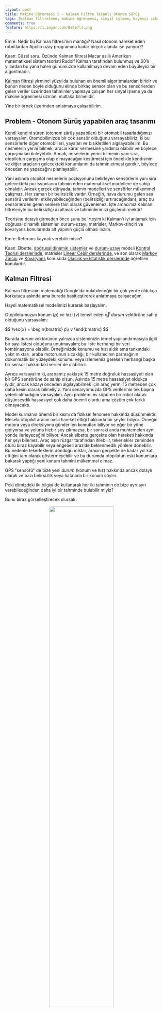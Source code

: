 ```yaml
---
layout: post
title: Makine Öğrenmesi 5 - Kalman Filtre Tabanlı Otonom Sürüş
tags: [kalman filtreleme, makine öğrenmesi, sinyal işleme, bayesçi çıkarım]
comments: true
feature: https://i.imgur.com/Ds6S7lJ.png
---
```


Emre: Nedir bu Kalman filtresi'nin mantığı? Nasıl otonom hareket eden robotlardan Apollo uzay programına kadar birçok alanda işe yarıyor?! 

Kaan: Güzel soru. Özünde Kalman filtresi Macar asıllı Amerikan matematiksel sistem teoristi Rudolf Kalman tarafından bulunmuş ve 60'lı yıllardan bu yana halen günümüzde kullanılmaya devam eden büyüleyici bir algoritmadır.

<a href="https://en.wikipedia.org/wiki/Kalman_filter#Underlying_dynamical_system_model">Kalman filtresi</a> yirminci yüzyılda bulunan en önemli algoritmalardan biridir ve bunun neden böyle olduğunu elinde birkaç sensör olan ve bu sensörlerden gelen veriler üzerinden tahminler yapmaya çalışan her sinyal işleme ya da makine öğrenmesi uzmanı mutlaka bilmelidir. 

Yine bir örnek üzerinden anlatmaya çalışabilirim.

## Problem - Otonom Sürüş yapabilen araç tasarımı

Kendi kendini süren (otonom sürüş yapabilen) bir otomobil tasarladığımızı varsayalım. Otomobilimizde bir çok sensör olduğunu varsayabiliriz, ki bu sensörlerle diğer otomobilleri, yayaları ve bisikletlileri algılayabilelim. Bu nesnelerin yerini bilmek, aracın karar vermesine yardımcı olabilir ve böylece çarpışmaları önleyebilir. Ancak, nesnelerin yerini bilmenin yanı sıra, otopilotun çarpışma olup olmayacağını kestirmesi için öncelikle kendisinin ve diğer araçların gelecekteki konumlarını da tahmin etmesi gerekir, böylece önceden ne yapacağını planlayabilir. 

Yani aslında otopilot nesnelerin pozisyonunu belirleyen sensörlerin yanı sıra gelecekteki pozisyonlarını tahmin eden matematiksel modellere de sahip olmalıdır. Ancak gerçek dünyada, tahmin modelleri ve sensörler mükemmel çalışmaz. Her zaman bir belirsizlik vardır. Örneğin, hava durumu gelen ses sensörü verilerini etkileyebileceğinden (belirsizliği artıracağından), araç bu sensörlerden gelen verilere tam olarak güvenemez. İşte amacımız Kalman filtreleriyle bu belirsizliği azaltmak ve tahminlerimizi güçlendirmektir!

Teorisine detaylı girmeden önce şunu belirteyim ki Kalman'ı iyi anlamak için doğrusal dinamik sistemler, durum-uzayı, matrisler, Markov-zinciri ve kovaryans konularında alt yapının güçlü olması lazım.   

Emre: Referans kaynak verebilir misin? 

Kaan: Elbette, <a href="https://en.wikipedia.org/wiki/Linear_dynamical_system">doğrusal dinamik sistemler</a> ve <a href="https://en.wikipedia.org/wiki/State-space_representation">durum-uzayı</a> modeli <a href="https://en.wikipedia.org/wiki/Control_theory">Kontrol Teorisi derslerinde</a>, matrisler <a href="https://math.mit.edu/~gs/linearalgebra/">Lineer Cebir derslerinde</a>, ve son olarak <a href="https://en.wikipedia.org/wiki/Markov_chain">Markov Zinciri</a> ve <a href="https://en.wikipedia.org/wiki/Covariance">Kovaryans</a> konusuda <a href="https://www.cs.ubc.ca/~murphyk/MLbook/"> Olasılık ve İstatistik derslerinde</a> öğretilen konulardır.  

## Kalman Filtresi

Kalman filtresinin matematiği Google'da bulabileceğin bir çok yerde oldukça korkutucu aslında ama burada basitleştirerek anlatmaya çalışacağım. 

Haydi matematiksel modelimizi kurarak başlayalım. 

Otopilotumuzun konum ($p$) ve hızı ($v$) temsil eden $\vec{x}$ *durum* vektörüne sahip olduğunu varsayalım:

<div>
$$
\vec{x} = \begin{bmatrix} 
p\\ 
v 
\end{bmatrix}
$$
</div>

Burada *durum* vektörünün yalnızca sisteminizin temel yapılandırmasıyla ilgili bir sayı listesi olduğunu unutmayalım; bu liste herhangi bir veri kombinasyonu olabilir. Örneğimizde konumu ve hızı aldık ama tankındaki yakıt miktarı, araba motorunun sıcaklığı, bir kullanıcının parmağının dokunmatik bir yüzeydeki konumu veya izlememiz gereken herhangi başka bir sensör hakkındaki veriler de olabilirdi.

Ayrıca varsayalım ki, arabamız yaklaşık 15 metre doğruluk hassasiyeti olan bir GPS sensörüne de sahip olsun.  Aslında 15 metre hassasiyet oldukça iyidir, ancak kazayı önceden algılayabilmek için araç yerini 15 metreden çok daha kesin olarak bilmeliyiz. Yani senaryomuzda GPS verilerinin tek başına yeterli olmadığını varsayalım. Aynı problemi ev süpüren bir robot olarak düşünseydik hassasiyet çok daha önemli olurdu ama çözüm çok farklı olmayacaktı.

Model kurmanın önemli bir kısmı da fiziksel fenomen hakkında düşünmektir. Mesela otopilot aracın nasıl hareket ettiği hakkında bir şeyler biliyor. Örneğin motora veya direksiyona gönderilen komutları biliyor ve eğer bir yöne gidiyorsa ve yoluna hiçbir şey çıkmazsa, bir sonraki anda muhtemelen aynı yönde ilerleyeceğini biliyor. Ancak elbette gerçekte olan hareketi hakkında her şeyi bilemez. Araç aşırı rüzgar tarafından itilebilir, tekerlekler zeminden ötürü biraz kayabilir veya engebeli arazide beklenmedik yönlere dönebilir. Bu nedenle tekerleklerin döndüğü miktar, aracın gerçekte ne kadar yol kat ettiğini tam olarak göstermeyebilir ve bu durumda otopilotun eski konumlara bakarak yaptığı yeni konum tahmini mükemmel olmaz.

GPS "sensörü" de bize yeni *durum* (konum ve hız) hakkında ancak dolaylı olarak ve bazı belirsizlik veya hatalarla bir konum söyler. 

Peki elimizdeki iki bilgiyi de kullanarak her iki tahminin de bize ayrı ayrı verebileceğinden daha iyi bir tahminde bulabilir miyiz? 

Bunu biraz görselleştirecek olursak.

<p align="center">
<img src="/images/kalman_fig0.png" width="65%" height="65%">
</p>

Dikkat et burada "gerçek" konumun ve hızın ne olduğunu bilmiyoruz. Bu nedenle $x_{t-1}$ *durumuna* ait konumu bile bir olasılık dağılımıyla (öncül dağılım) gösteriyoruz ve en yüksek olasılıkla aracın bu dağılımın beklenen değerinde ($\mu$) olduğunu düşünüyoruz. Figürde gösterdiğim $U$ bilgisi otopilotun bilgisi dahilinde motora giden hızlan/yavaşla komutlarını temsil eden kontrol değişken vektörü, kırmızı dağılım *durum* tahmin denklemleriyle elde ettiğimiz beklenen değeri $x_t$ olan tahmin dağılımı ve mavi dağılımda *ölçüm* (gözlem) tahmin denklemleriyle elde ettiğimiz beklenen değeri $z_t$ olan tahmin dağılımı olsun. Kalman filtresi, durum tahmin olasılık dağılımı ile ve ölçüm tahmin olasılık dağılımını çarparak yeni bir dağılım buluyor.  Bu dağılımın beklenen değeri $x_{est}$ aracın durumu ile ilgili yeni kestirimimiz oluyor ki bu kestirim aslında gerçekte yeni *durumunun* (konum + hız) ne olduğunu her iki tahminden de daha iyi bulur (yani varyansı durum tahmin dağılımı ve ölçüm tahmin dağılımın varyanslarından küçüktür ve beklenen değeri de optimal kestirimdir). 

Şimdi işin matematiğine biraz daha girelim. *Durum* vektörü tahmin denklemini şöyle kurabiliriz:

<div>
$$
\begin{equation} 
\begin{split} 
\color{red}{\mathbf{\hat{x}}_t} &= \mathbf{A} \mathbf{\hat{x}}_{t-1} + \mathbf{B} \color{red}{\vec{\mathbf{u}_t} + \varepsilon_{x}} 
\end{split}  
\end{equation}
$$
</div>

$\varepsilon_{x}$'in *durum* vektörü üzerinde bulunduğumuz tahmine ait belirsizliği modelleyen bir hata dağılımı olduğunu söyleyebiliriz ve Kalman filtresinde bu dağılım her zaman Gaussian varsayılır. Dikkat edersen tahminimiz aslında bir doğrusal denklem olarak kuruldu. $A$ ve $B$'de bu doğrusal dinamik denklemde *durum* vektörü $\hat{x}_{t-1}$ ve *kontrol* (dış etken) vektörü $\vec{u_t}$ ile çarpılan doğrusal sistem matrislerini temsil ediyor. 

Emre: Doğrusal sistemlerde bir dağılımın bir katsayı matrisiyle çarpılması ne anlama geliyor?


Kaan: Bunu görsel olarak göstersem daha iyi olur.

<p align="center">
<img src="/images/kalman_fig04.png" width="50%" height="50%">
</p>

Çarpılan matris orijinal dağılımdaki her noktayı alır ve yeni bir yere taşır, ki bu yeni yerler modelimiz doğruysa sistemin bir sonraki zaman adımında bulunacağı stokastik koşulları temsil eder. *Durum* derken burada sistemin fiziksel konumu ve fiziksel hızını kastediyoruz tabi çünkü *durum* vektörümüz bu iki parametreyi temsil ediyor. $A$ matrisi ile çarpımdan sonra varyans ve kovaryanslara aslında neler olduğundan birazdan bahsedeceğim. Ama şimdilik bu çarpımın yeni *durum* vektörünün kovaryans matrisini değiştirdiğini görmeni istedim.

Burada bir noktaya daha dikkat, dışarıdan herhangi bir şekilde kontrol edilmeyen sistemlerde kontrol vektörü ($\vec{u}$) ve kontrol matrisi $B$ gözardı edilir. 

Tahmini *durum* kestirimi aynı zamanda *öncül kestirim* diye de isimlendirilir çünkü ölçüm alınmadan önce hesaplanır.

Bir de ölçüm tahmin denklemine bakalım: 

<div>
$$
\begin{equation} 
\begin{split} 
\color{royalblue}{\mathbf{\hat{z}}_t} &= \mathbf{C} \color{red}{\mathbf{\hat{x}}_{t}} + \color{darkorange}{\varepsilon_{z}} 
\end{split}  
\end{equation}
$$
</div>

Burada $C$ yine doğrusal tahmin denkleminin katsayısı. Dikkat edersen ölçüm tahmininde girdi olarak *durum* vektör tahmini kullanılıyor ve denkleme ölçüm hatası olasılık dağılımı $\varepsilon_{z}$ 'yi ekliyoruz. Birazdan neden böyle yaptığımız netleşecek. Şimdilik bu hata dağılımının da Gaussian dağılım olduğunu söylemek yeterlidir.

Peki Kalman filtresi bu iki tahmini kullanarak güvenilir $x_{est}$ durum vektörü kestirimini (Kalman tahmini) nasıl yapıyor?

Bunu şöyle gösterebiliriz:

<div>
$$
\begin{equation} 
\begin{split} 
\color{yellowgreen}{\mathbf{x}_{est}} &= \color{red}{\mathbf{\hat{x}}_{t}} + \mathbf{K} (\color{royalblue}{\mathbf{z}_t} - \color{royalblue}{\mathbf{\hat{z}}_t}) 
\end{split}  
\end{equation}
$$
</div>

Evet, işin sırrı bu ifadede. Bu ifadeye *sonsal kestirim* denilir ve $K$ literatürde Kalman kazancı olarak geçen terimdir. Parantez içinde kalan $z_t - \hat{z}_t$ ise düzeltme terimi diye geçer. Peki tüm bunlar ne demek?

Bu denklem bize şunu söylüyor. Elimizde bir yeni *durum* vektörü tahmini $\hat{x}_t$ ve bir de sensörün göstereceği yeni konum tahmini (ölçüm tahmini) $\hat{z}_t$ var. 
Ölçüm tahminimiz ölçümden gelen gözlemle aynıysa o zaman parantez içindeki ifade sıfır olacaktır. Yani *durum* vektörü tahminimize güvenebiliriz. Farkın sıfırdan büyük olduğu zamanlardaysa, *durum* vektörü tahminimizin gözlemden gelen bir düzeltmeye ihtiyacı var demektir. Gözlemle gözleme ait ölçüm tahminimiz arasındaki fark bu düzeltmenin bir ölçüsü olacak. İşte bu farkın ne kadarını hesaba katacağımıza $K$ kalman kazancı karar verir. Kalman kazancı ortaya yeni çıkan bilginin bir ölçüsüdür. Eğer bu farkın ifade ettiği bilgi çoksa o zaman kazanç yüksek olacaktır. Yani ağırlığı artacaktır, aksi durumda küçük olacaktır. 

Kalman burada güzel bir şey yapıyor aslında; kim belirsizliği yüksek bir tahmini başka bir kestirimde yüksek ağırlıkla kullanmak ister ki?

## Doğrusal dinamik sistem modeli

Bu noktada yukarıda ortaya attığımız tahmin denklemlerindeki doğrusal dinamik sistem katsayılarını ($A,B,C$) hesaplama vakti geldi. Artık doğrusal dinamik sistemimizi modellemek için otonom sürüş yapan aracımızın hareket denklemlerini açıkça yazabiliriz. 

Hatırlarsan *durum* vektörümüzü şöyle tanımlamıştık:

<div>
$$
\vec{x} = \begin{bmatrix} 
p\\ 
v 
\end{bmatrix}
$$
</div>

Bu modeli kullanarak ve GPS'in sadece konum bilgisi $p$'yi raporladığını varsayarak $A,B$ ve $C$'yi hesaplayabiliriz ve bunun için de fiziğin konum ve hız için geçerli genel haraket denklemlerinden yararlanabiliriz. Neydi bizim meşhur sabit ivmeli haraketin hareket denklemleri: 

<div>
$$
\begin{split} 
\color{deeppink}{p_t} &= \color{royalblue}{p_{t-1}} + {t} &\color{royalblue}{v_{t-1}} + &\frac{1}{2} \color{darkorange}{a}_t {t}^2 \\ 
\color{deeppink}{v_t} &= &\color{royalblue}{v_{t-1}} + & \color{darkorange}{a}_t {t} 
\end{split}
$$
</div>

Bunu matris formunda şöyle yazabiliriz:

<div>
$$
\begin{align} 
\color{deeppink}{\mathbf{\hat{x}}_t} &= \begin{bmatrix} 
1 & t \\ 
0 & 1 
\end{bmatrix} \begin{bmatrix} 
p_{t-1}\\ 
v_{t-1} 
\end{bmatrix} +  \begin{bmatrix} 
t^2/2\\ 
t 
\end{bmatrix} a_t + \color{darkorange}{\varepsilon_{t}} 
\end{align}
$$
</div>

Ölçüm tahminimizi de şöyle modellemiştik:

<div>
$$
\begin{equation} 
\begin{split} 
\color{royalblue}{\mathbf{\hat{z}}_t} &= \mathbf{C} \color{red}{\mathbf{\hat{x}}_{t}} + \color{darkorange}{\varepsilon_{z}} 
\end{split}  
\end{equation}
$$
</div>

GPS sensörünün bize sadece konum bilgisi $p$'yi verdiğini varsaydığımıza göre; 

<div>
$$
\begin{align} 
\color{royalblue}{\mathbf{\hat{z}}_t} &= \begin{bmatrix} 
1 & 0 
\end{bmatrix} \begin{bmatrix} 
p_{t}\\ 
v_{t} 
\end{bmatrix} + \color{darkorange}{\varepsilon_{z}} 
\end{align}
$$
</div>

O zaman $A$, $B$ ve $C$'yi biliyoruz artık:

<div>
$$
\begin{align} 
A &= \begin{bmatrix} 
1 & t \\ 
0 & 1 
\end{bmatrix}\\
B &= \begin{bmatrix} 
t^2/2 \\
t \end{bmatrix} \\
C &= \begin{bmatrix} 
1 & 0
\end{bmatrix}

\end{align}
$$
</div>

## Kalman Filtre Algoritması

Kalman filtresi özyinelemeli olarak iki adımı tekrar eder; *tahmin* ve ölçümden gelen bilgiyle *güncelleme*. Elimizdeki bilgilerle bir tahmin yapılır ve ardından ölçmeden gelen bilgiyle bir düzeltme güncellemesi. Ardından ortaya çıkan sonsal dağılım bir sonraki adımda öncül dağılım olarak kullanılır. Böylece öncül inançlarımız da güncellenmiş olur. 

Buraya Bayesçi felsefeyle ilgili küçük bir not düşeyim; demek ki ön yargılı olmak değil, yeni bilgi geldiğinde bu yargıyı değiştirebilmek büyük kazanç sağlıyormuş!

## Tahmin

İşe varyans ve kovaryansın hesaplanmasıyla başlayabiliriz. 

Öncelikle *durum* vektörü ve ölçüm tahminlerimizde kullandığımız dağılımların varyanslarını yazalım:

<div>
$$
\begin{equation}  
\begin{aligned}  
\color{darkorange}{\varepsilon_{x}}  = \mathbf{E}_x &= 
\begin{bmatrix} 
\Sigma_{pp} & \Sigma_{pv} \\ 
\Sigma_{vp} & \Sigma_{vv} \\ 
\end{bmatrix} \\
\color{darkorange}{\varepsilon_{z}}  = \mathbf{E}_z &= \sigma_{z}^2
\end{aligned} 
\end{equation}
$$
</div>

*Durum* vektöründe birden fazla rassal değişken olduğu için $E_x$ aslında kovaryans, diğer yandan, ölçüm vektöründe sadece bir rassal değişken olduğu için $E_z$ de aslında bu değişkene ait varyansı temsil edecektir.

Bu bilgiyi kullanarak *durum* vektörü tahmini için elde edeceğimiz kovaryansı şöyle ifade edebiliriz:

<div>
$$
\begin{equation} 
\begin{split} 
\color{red}{\mathbf{\hat{\Sigma}_{t}}} = \mathbf{A} \mathbf{\Sigma_{t-1}} \mathbf{A}^T + \color{darkorange}{\mathbf{E}_x} 
\end{split} 
\end{equation} 
$$
</div>

### Çıkarım
Bu ifadenin çıkarımı o kadar da zor değil. $x$'in kovaryansını şöyle ifade edersek:

<div>
$$
Cov(x) = \Sigma
$$
</div>

ve tahmin denkleminde $A\hat{x}_{t-1}$ olduğunu bildiğimize göre, kovaryansın rassal değişkenin bir sabitle çarpımdan sonraki halini şöyle ifade edebiliriz:

<div>
$$
\begin{equation} 
\begin{split} 
Cov(\color{firebrick}{\mathbf{A}}x) &= \color{firebrick}{\mathbf{A}} \Sigma \color{firebrick}{\mathbf{A}}^T 
\end{split}  
\end{equation}
$$
</div>

Emre: Peki $B$ ve $u$'ya ne oldu?

Kaan: $u$ rassal bir değişken değil, ne olduğunu biliyoruz. O yüzden onun varyansından bahsedilemez. Bir sabitin varyansı gibi varyansını sıfır alıp ihmal ediyoruz.  

Bu aslında klasik olasılık teorisinden bildiğimiz bir çıkarım.

Herneyse, özetle bu ifadede yaptığımız şudur; öncül kovaryansı, $\mathbf{\Sigma_{t-1}}$, hesaplayıp üzerine *durum* vektörümüzün beklenen varyansını ekliyoruz. Bu da bizim tahmini kovaryansımız oluyor.

Şu noktada artık elimizde <span style="color:red">*tahmin denklemleri*</span> var ve bu denklemlerin $A$ ve $B$ katsayılarını varsaydığımız doğrusal dinamik sistemden hesaplayabiliyoruz.

<div>
$$
\begin{equation} 
\begin{split} 
\color{red}{\mathbf{\hat{x}}_t} &= \mathbf{A} \mathbf{\hat{x}}_{t-1} + \mathbf{B} \color{red}{\vec{\mathbf{u}_t} + \varepsilon_{x}} 
\end{split}  
\end{equation}
$$
</div>

<div>
$$
\begin{equation} 
\begin{split} 
\color{red}{\mathbf{\hat{\Sigma}_{t}}} = \mathbf{A} \mathbf{\Sigma_{t-1}} \mathbf{A}^T + \color{darkorange}{\mathbf{E}_x} 
\end{split} 
\end{equation} 
$$
</div>

## Ölçümün ardından düzeltme (güncelleme)

Kalman filtresi sensörlerimizin mükemmel olmamasını da hesaba katar. Ölçümden gelen hatanın varyansı Kalman kazancı hesabına girerek oradan da son yaptığımız tahminde bir rol oynar.

Şimdi yapmamız gereken durum vektörü ve ölçüm vektörü tahminlerinin varyansını kullanarak Kalman kazancını yani $K$'yı hesaplamak. 

Peki Kalman kazancı nasıl hesaplanır?

İşte bu biraz daha karmaşık bir iş. Genel fikir olarak hatırlamamız gereken şey şudur; ölçüm hatasının varyansı (yani belirsizlik) ne kadar yüksekse, Kalman kazancının o kadar küçük olması gerekiyor ki ölçüm tahminimizle gerçek gözlem arasındaki fark *durum* vektörü kestirimimizi çok yüksek ağırlıkla etkilemesin. 

Bu durumda ispatına girmeden Kalman kazancını şöyle ifade edebiliriz:

<div>
$$
\begin{equation} 
\color{red}{\mathbf{K}_t} = \color{red}{\mathbf{\hat{\Sigma}_t} \color{black}{\mathbf{C}^T} (\color{black}{\mathbf{C}} \color{red}{\mathbf{\hat{\Sigma}_t}} \color{black}{\mathbf{C}^T}} + \color{darkorange}{\mathbf{E}_z})^{-1} 
\end{equation}
$$
</div>

Bu ifade gözünü korkutmasın. Bir takım matrisleri çarpıyoruz ama aslında olan şey şudur; ölçüm hatası varyansının da içinde bulunduğu matris çarpımlarının tersini kovaryans tahminiyle çarpıyoruz. Tersini aldığımız için, ölçümdeki varyans büyüdükçe bu çarpımın değeri küçülecektir. Sonuç olarak ölçümdeki varyans ne kadar büyükse ölçümümüz o kadar az bilgi taşır. Kalman kazancı da bu bilginin son kestirim denklemine aktarılmasını sağlar. Bu ifadenin elle çıkarımını kendi kendine yapmanı tavsiye ederim. 

Öyleyse Kalman filtresinin bir sonraki adımı olan güncelleme basamağında <span style="color:red">*güncelleme denklemlerini*</span> kullanarak elde edeceğimiz son *durum* kestirimi $x_{est}$ ve bu kestirimin kovaryansı da şöyle olacaktır;

<div>
$$
\begin{equation} 
\begin{split} 
\color{yellowgreen}{\mathbf{\hat{x}}_{est}} &= \color{red}{\mathbf{\hat{x}}_t} & + & \color{red}{\mathbf{K}_t} ( \color{royalblue}{\mathbf{z}_t} – \color{black}{\mathbf{C} \mathbf{\hat{x}}_t} ) 
\end{split} 
\end{equation}
$$
</div>

<div>
$$
\begin{equation} 
\begin{split} 
\color{yellowgreen}{\mathbf{\Sigma_{est}}} = (I - \color{red}{\mathbf{K}_t} \color{black}{\mathbf{C})} \color{red}{\hat{\Sigma_{t}}} 
\end{split} 
\end{equation} 
$$
</div>

Unutma aslında $\color{black}{\mathbf{C} \mathbf{\hat{x}}_t} = \hat{z}_t$'dir. Dikkat et Kalman kazancının büyüklüğü burada devreye giriyor. $K$ burada ölçümden gelen bilginin ağırlıklandırılarak hesaba katılmasını sağlıyor. 

İkinci denklemde de tahmin kovaryansını yine bir takım matrislerle çarpıyoruz. Eğer Kalman kazancından gelen bilgi sıfırsa, o zaman tahmin kovaryansı efektif olarak $I$ birim matrisiyle çarpılıyor. Böyle bir durumda tahminin kovaryansı öncül kovaryansa eşit olmuş oluyor. Yani yeni bir bilgi kazanmamış oluyoruz. Böylece Bayesçi bakış açısından öncül inancımızı güncellememize de gerek yok demektir. 

Bir kez daha hatırlatayım. Elde ettiğimiz *durum* vektörü tahmini ve kovaryans tahmini bir sonraki adımda öncül bilgi olarak kullanılacak. Yani burada yine Bayesçi yaklaşımı kullanıyoruz. Elde ettiğimiz sonsal dağılım bir sonraki adımda öncül dağılım olarak kullanılıyor. Filtre yinelemeli olarak çalışmaya devam ediyor ve böylece yeni bilgi geldikçe kestirimlerimizin hata varyansı minimuma iniyor. 

## Kalman Filtresi Bilgi Akışı ve Bayesçi Yaklaşım

Diğer yandan şunu da söylemeden geçmeyeyim ki Kalman filtresi en basit dinamik Bayes ağlarından biridir. Durumların gerçek değerlerini gelen ölçümler ve matematik modelimizi kullanarak özyinelemeli olarak hesaplayıp durur. Böylece özyinelemeli Bayesçi kestirimimiz de sonsal dağılımı aynı şekilde tahmin edip durur. Özyinelemeli Bayesçi kestirimde gerçek durum gözlemlenemeyen bir Markov süreci olarak kabul edilir. Yani ölçümler saklı Markov modelimizin gözlemlenebilen durumları gibi düşünülür ancak bu kez Saklı Markov Model'inin aksine ayrık zaman değil sürekli zaman denklemleri ile çalışılır. Daha öncede söylediğim gibi gerçek durum $t$ anında olasılıksal olarak sadece kendinden bir önceki ($t-1$ anındaki) duruma koşulludur ve daha önceki durumlardan bağımsızdır. Bunu matematiksel olarak şöyle ifade ederiz:

<div>
$$
p(x_t|x_{0},...,x_{N-1} ) = p(x_t|x_{t-1})
$$
</div>

ve Markov zincirini de şöyle görselleştiririz:

<p align="center">
<img src="/images/markovChain.png" width="40%" height="40%">
</p>

Bu özyinelemeli çalışmayı bilgi akışı biçiminde de görselleştirebiliriz:

<p align="center">
<img src="/images/kalman_fig01.png" width="85%" height="85%">
</p>

Kalman filtresini Bayesçi stokastik bakış açısından ele alıp olasılık teorisi bakımından neler olduğuna biraz daha detaylı gireceğim. Ama şimdilik kafa karıştırmamak için bu kadar yeterli diyerek yukarıda konuştuklarımız kodlayalım bakalım neler göreceğiz. 

## Algoritmayı Kodlama

```python
import numpy as np
import matplotlib.pyplot as plt
from math import *


# gaussian cizdiren yardimci fonksiyon tanimi
def gaussianpdf(ortalama, varyans, x):
    katsayi = 1.0 / sqrt(2.0 * pi *varyans)
    ustel = exp(-0.5 * (x-ortalama) ** 2 / varyans)
    return katsayi * ustel

# meta degiskenleri ilklendirelim
T = 15 # toplam surus suresi
dt = .1 # ornekleme periyodu

# Bayesci olmayan konum kestirimini hareketli-ortalama ile hesapladigimizi varsayalim
# asagidaki fonksiyon 5 uzunlugunda bir `window` kullanarak girdi olarak gelen sinyalin hareketli ortalamasini alir
har_ort_uzunluk = 5
def smooth(x,window_len=har_ort_uzunluk):
    s=np.r_[x[window_len-1:0:-1],x,x[-2:-window_len-1:-1]]
    w=np.ones(window_len,'d')
    y=np.convolve(w/w.sum(),s,mode='valid')
    return y

# katsayi matrislerini tanimlayalim (dogrusal dinamik sistem katsayi matrisleri)
A = np.array([[1, dt], [0, 1]])  # durum gecis matrisi - aracin beklenen konum ve hizlarini temsilen
B = np.array([dt**2/2, dt]).reshape(2,1) # giris kontrol matrisi - giriste kontrollu olarak verilen ivmenin beklenen etkisini temsilen
C = np.array([1, 0]).reshape(1, 2) # gozlem matrisi - tahmin edilen durum elimizdeyken beklenen gozlemleri (olabilirlik) temsilen

# ana degiskenleri tanimlayalim
u=1.5 # ivmenin buyuklugu
OP_x=np.array([0,0]).reshape(2,1) # konum ve hizi temsil eden durum vektoru ilklendirme
OP_x_kest = OP_x # aracin ilklendirme esnasindaki durum kestirimi
OP_ivme_gurultu_buyuklugu = 0.05; # surec gurultusu - ivmenin standart deviasyonu - [m/s^2]
gozlem_gurultu_buyuklugu = 15;  # olcum gurultusu - otopilotun sensor olcum hatalari - [m]
Ez = gozlem_gurultu_buyuklugu**2; # olcum hatasini kovaryans matrisine cevirelim
Ex = np.dot(OP_ivme_gurultu_buyuklugu**2,np.array([[dt**4/4, dt**3/2], [dt**3/2, dt**2]])) # surec gurultusunu kovaryans matrisine cevirelim 
P = Ex; # ilk arac konum varyansinin kestirimi (kovaryans matrisi)

# sonuc degiskenlerini ilklendirelim
OP_konum = [] # aracin gercek konum vektoru
OP_hiz = [] # aracin gercek hiz vektoru
OP_konum_gozlem = [] # otopilotun gozlemledigi konum vektoru

# dt adimlariyla 0 dan T ye kadar simulasyonu calistiralim
for  t in np.arange(0, T, dt):

  # her bir adim icin aracin gercek durumunu hesaplayalim
  OP_ivme_gurultusu = np.array([[OP_ivme_gurultu_buyuklugu * i for i in np.array([(dt*2/2)*np.random.randn() , dt*np.random.randn()]).reshape(2,1)]]).reshape(2,1)
  OP_x = np.dot(A, OP_x)  + np.dot(B, u) +  OP_ivme_gurultusu

  # otopilotun gozlemledigi (olctugu) gurultulu konum vektorunu olusturalim
  gozlem_gurultusu = gozlem_gurultu_buyuklugu * np.random.randn()
  OP_z = np.dot(C, OP_x) + gozlem_gurultusu

  # konum, hiz ve gozlemleri cizdirmek icin vektor seklinde saklayalim 
  OP_konum.append(float(OP_x[0]))
  OP_hiz.append(float(OP_x[1]))
  OP_konum_gozlem.append(float(OP_z[0]))

# aracin gercek ve otopilot tarafindan gozlemlenen konumlarini cizdirelim
plt.plot(np.arange(0, T, dt), OP_konum, color='red', label='gercek konum')
plt.plot(np.arange(0, T, dt), OP_konum_gozlem, color='black', label='gozlenen konum')

# Kalman filtresi yerine klasik istatistik uygulayip Hareketli-Ortalama alan otopilotun tahmin ettigi konum
plt.plot(np.arange(0, T, dt), smooth(np.array(OP_konum_gozlem)[:-(har_ort_uzunluk-1)]), color='green', label='Klasik istatistik tahmini')
plt.ylabel('Konum [m]')
plt.xlabel('Zaman [s]')

plt.legend()
plt.show()

# Kalman Filtresi

# kestirim degiskenlerini ilklendirelim
OP_konum_kest = [] #otopilot pozisyon kestirimi
OP_hiz_kest = [] # otopilot hiz kestirimi
OP_x=np.array([0,0]).reshape(2,1) # otopilot durum vektorunu yeniden ilklendir
P_kest = P
P_buyukluk_kest = []
durum_tahmin = []
varyans_tahmin = []

for z in OP_konum_gozlem:
  
  # tahmin adimi

  # yeni durum tahminimizi hesaplayalim
  OP_x_kest = np.dot(A, OP_x_kest)  + np.dot(B, u)
  durum_tahmin.append(OP_x_kest[0])

  # yeni kovaryansi tahminini hesaplayalim
  P = np.dot(np.dot(A,P), A.T) + Ex
  varyans_tahmin.append(P)

  # guncelleme adimi
  
  # Kalman kazancini hesaplayalim
  K = np.dot(np.dot(P, C.T), np.linalg.inv(Ez + np.dot(C, np.dot(P, C.T))))

  # durum kestirimini guncelleyelim
  z_tahmin= z - np.dot(C, OP_x_kest)
  OP_x_kest = OP_x_kest + np.dot(K, z_tahmin)

  # kovaryans kestirimini guncelleyelim
  I = np.eye(A.shape[1])
  P = np.dot(np.dot(I - np.dot(K, C), P), (I - np.dot(K, C)).T) + np.dot(np.dot(K, Ez), K.T)

  #  otopilotun konum, hiz ve kovaryans tahminlerini vektorel olarak saklayalim 
  OP_konum_kest.append(np.dot(C, OP_x_kest)[0])
  OP_hiz_kest.append(OP_x_kest[1])
  P_buyukluk_kest.append(P[0])
 
plt.plot(np.arange(0, T, dt), OP_konum, color='red', label='gercek konum')
plt.plot(np.arange(0, T, dt), OP_konum_gozlem, color='black', label='gozlenen konum')
plt.plot(np.arange(0, T, dt), OP_konum_kest, color='blue', label='Bayesci Kalman tahmini')
plt.ylabel('Konum [m]')
plt.xlabel('Zaman [s]')
plt.legend()
plt.show()

# konumun mumkun olan araligini tanimlayalim
x_axis = np.arange(OP_x_kest[0]-gozlem_gurultu_buyuklugu*1.5, OP_x_kest[0]+gozlem_gurultu_buyuklugu*1.5, dt) 

# Kalman durum tahmin dagilimini bul
mu1 = OP_x_kest[0]
sigma1 = P[0][0]

print("Ortalama karesel hata: ", sigma1)

# durum tahmin dagilimini hesaplayalim
g1 = []
for x in x_axis:
    g1.append(gaussianpdf(mu1, sigma1, x))

# durum tahmin dagilimini cizdir
y=np.dot(g1,1/np.max(g1))
plt.plot(x_axis, y, label='sonsal tahmin dağılımı')
print(np.mean(x_axis))
print(OP_konum[-1])

# gozlemi dagilimini bul
mu2 = OP_konum_gozlem[-1]
sigma2 = gozlem_gurultu_buyuklugu

# gozlem dagilimini hesaplayalim
g2 = []
for x in x_axis:
    g2.append(gaussianpdf(mu2, sigma2, x))

# gozlem dagilimini cizdir
y=np.dot(g2,1/np.max(g2))
plt.plot(x_axis, y, label='gözlem dağılımı')

# gercek pozisyonu cizdir
plt.axvline(OP_konum[-1], 0.05, 0.95, color='red', label='gercek konum')
plt.legend(loc='upper left')
plt.xlabel('Konum [m]')
plt.ylabel('Olasılık Yoğunluk Fonksiyonu')
plt.show()
```
Kalman filtresinin yukarıdaki simülasyonunu çalıştırırsak şöyle bir çıktı elde ederiz:

<p align="center">
<img src="/images/kalman_fig02.png" width="75%" height="75%">
</p>

Örnekte sadece Kalman filtresi değil, bir de Kalman yerine klasik istatistik yöntemlerinden birini ele aldık. Birçok klasik istatistik yöntemi uygulanabilir ama karşılaştırmak için literatürde sıkça kullanılan hareketli ortalama (moving average) filtresini kullandık. 

Son olarak Kalman filtresinin yaptığı son tahminin dağılımına bakalım. Gördüğün üzere gözlem dağılımının (GPS'ten gelen veriler) ortalaması gerçek konuma uzak olmasına rağmen, tahmini durumun konum dağılımının ortalaması gerçek konuma çok yakın çıkmış (tahminlerimizin ortalama karesel hatası yukarıdaki simülasyon parametreleri ile 0.274 metre!).  

<p align="center">
<img src="/images/kalman_fig03.png" width="75%" height="75%">
</p>

## ileri Seviye Konular ve Gerçek Hayat

Yukarıda Kalman kazancından bahsettim ve direk tanımlayan ifadeyi verdim ama nasıl çıkarıldığını söylemedim. Kalman kazancının nasıl çıkarıldığını merak ettiysen şöyle bir ipucu verebilirim: Durum tahmininin hata kovaryansını matris formunda yazarsan ve bu matrisin izinin (trace), $Tr[\color{red}{\mathbf{\hat{\Sigma}_{t\|t}}}]$, Kalman kazancına göre türevini alarak türevi minimize etmeye çalışırsan, buradan $\color{red}{K_t}$'yi çekerek çıkarımını yapabilirsin. Unutma kovaryans matrisinin izi, yani diyagoneldeki elemanları bize ortalama karesel hatayı (<a href="https://tr.qwe.wiki/wiki/Mean_squared_error">mean squared error- MSE</a>) veriyordu ve biz de bu hatayı minimize etmeye çalışıyoruz. İlle çıkarımın nasıl yapıldığına başka bir kaynaktan bakmak istersen MIT'de yayınlanan <a href="http://web.mit.edu/kirtley/kirtley/binlustuff/literature/control/Kalman%20filter.pdf">Kalman filtresini</a> anlatan bu kaynakta bulabilirsin.  

Bir başka teorik bakış açısından, Kalman filtresinin ana varsayımı alttaki sistemin doğrusal dinamik bir sistem olduğudur ve Kalman filtresi hata ve ölçüm rassal değişkenleri Gaussian dağılıma (sıklıkla çok değişkenli Gaussian dağılımı) sahip olduğunda teorik olarak optimal filtredir. Sistemin öncülü olan Gaussian dağılımı tahmin yaparken kullandığımız doğrusal dönüşümlerden sonra da yine Gaussian kalmaya devam eder. Bu nedenle Kalman filtresi yakınsar. Ancak aklına şöyle bir soru gelebilir: Peki üzerinde çalıştığımız dinamik sistem doğrusal değilse ne olacak?  

O zaman doğrusal dönüşüm yerine doğrusal olmayan fonksiyonlar kullanmamız gerekecek. Doğrusal olmayan dönüşümler öncül olarak varsaydığımız Gaussian dağılımını bilmediğimiz bir dağılıma dönüştürebilir. Böyle durumların etrafından dolaşmak için "genişletilmiş Kalman filtreleri" geliştirilmiştir. Genişletilmiş Kalman'da doğrusal olmayan fonksiyonumuz halihazırdaki durum tahmin kestiriminin beklenen değeri civarında doğrusallaştırılır. 

<p align="center">
<img src="/images/kalman_fig05.png" width="50%" height="50%">
</p>

Bu figür <a href="https://www.mathworks.com/help/fusion/ug/extended-kalman-filters.html">Mathworks</a>'ten alınmıştır.


Doğrusal olmanan dinamik sistem artık aşağıdaki şekilde modellenir:

<div>
$$
\hat{x}_{t} = f(\hat{x}_{t-1}, u_t) + \varepsilon_{x} \\
z_t = g(\hat{x}_{t}) + \varepsilon_{z}
$$
</div>

Bu sistemin doğrusallaştırılabilmesi için aşağıdaki Jakobyan matrislerinin hesaplanması gerekir.

<div>
$$
F = \left[ \frac{\partial f}{\partial x} \right ] _{\hat{x}_{t-1}, u_t}, G = \left[ \frac{\partial f}{\partial x} \right ] _{\hat{x}_{t-1}}
$$
</div>

Burada artık şunu söylemem lazım ki, gerçek hayatta bu Jakobyenlerdeki kısmi türevleri analitik olarak bulup hesaplamak zordur ve her zaman mümkün olmayabilir. Numerik olarak hesaplamak da yine işlemsel olarak karmaşıktır. Bir diğer yandan genişletilmiş Kalman filtresi sadece türevi alınabilen modellerde çalışır ve sistem yüksek derecede doğrusal olmayan bir modele sahipse artık optimal olmaktan da çıkar.

Kalman filtresiyle çözmenin artık makul ya da mümkün olmadığı durumlarda yardımımıza 1940'lı yılların nükleer fizik çalışmalarından mühendislik dünyasına yavaşça sızıp gelen yeni ve meşhur başka bir algoritma koşar; <a href="https://en.wikipedia.org/wiki/Monte_Carlo_method">Monte Carlo yakınsaması</a>. 90'lı yıllardan günümüze kadar doğrusal-, parametrik- ve Gaussian- olmayan dinamik sistemlerin modellenmesinde başarıyla kullanılmaktadır. Monte Carlo filtreleme de yine bu yüzyıl içinde bulunmuş en önemli algoritmalardan biridir! İlerleyen yazılarda ona da geleceğim.

## İşlem Karmaşıklığı

Kalman filtrelemenin Markov özelliği halihazırdaki *durumdan* bir önceki *durumdan* geride kalan geçmişle ilgilenmememizi sağlar. Bu nedenle KF algoritmaları hem bellek bakımından avantajlı hem de hızlıdırlar. Bu da Kalman filtresini gömülü sistemler için güzel bir aday haline getirir. Aynı problemi çözmeye aday Yapay Sinir Ağları gibi yöntemler hem çok uzun geçmiş veriye ihtiyaç duyabilir hem de işlemsel olarak çok daha karmaşık olabilir. Bu da daha çok bellek ve işlem gücü demektir. Bu nedenle gömülü sistemlerde pek tercih edilmezler. 

## Referanslar
1. <a href="https://www.cs.ubc.ca/~murphyk/MLbook/">Machine Learning: A Probabilistic Perspective</a>
2. <a href="http://web.mit.edu/kirtley/kirtley/binlustuff/literature/control/Kalman%20filter.pdf">Tutorial: The Kalman Filter</a>
3. <a href="https://arxiv.org/pdf/1910.03558.pdf">A Step by Step Mathematical Derivation and Tutorial on Kalman Filters</a>

<p align="center">
<img src="https://hitcounter.pythonanywhere.com/count/tag.svg" alt="Hits">
</p> 
